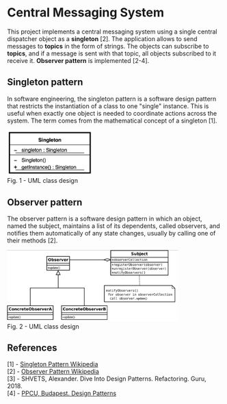 # Central Messaging System
This project implements a central messaging system using a single central dispatcher object as a **singleton** [2]. The application allows to send messages to **topics** in the form of strings. The objects can subscribe to **topics**, and if a message is sent with that topic, all objects subscribed to it receive it. **Observer pattern** is implemented [2-4].

## Singleton pattern
In software engineering, the singleton pattern is a software design pattern that restricts the instantiation of a class to one "single" instance. This is useful when exactly one object is needed to coordinate actions across the system. The term comes from the mathematical concept of a singleton [1].

<img src="./img/singleton_uml.png" width="200">\
Fig. 1 - UML class design


## Observer pattern
The observer pattern is a software design pattern in which an object, named the subject, maintains a list of its dependents, called observers, and notifies them automatically of any state changes, usually by calling one of their methods [2].

<img src="./img/observer_uml.png" width="400">\
Fig. 2 - UML class design


## References
[1] - [Singleton Pattern Wikipedia](https://en.wikipedia.org/wiki/Singleton_pattern)\
[2] - [Observer Pattern Wikipedia](https://en.wikipedia.org/wiki/Observer_pattern)\
[3] - SHVETS, Alexander. Dive Into Design Patterns. Refactoring. Guru, 2018.
\
[4] - [PPCU, Budapest. Design Patterns](http://ipcv.eu/blog/course/programming-methodology/)